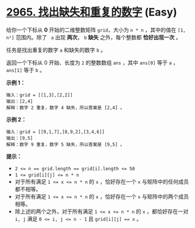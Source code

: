 # [2965. 找出缺失和重复的数字][link] (Easy)

[link]: https://leetcode.cn/problems/find-missing-and-repeated-values/

给你一个下标从 **0** 开始的二维整数矩阵 `grid`，大小为 `n * n` ，其中的值在 `[1, n²]` 范围内。除了 `
a` 出现 **两次**， `b` **缺失** 之外，每个整数都 **恰好出现一次** 。

任务是找出重复的数字 `a` 和缺失的数字 `b` 。

返回一个下标从 0 开始、长度为 `2` 的整数数组 `ans` ，其中 `ans[0]` 等于 `a` ， `ans[1]` 等于 `b` 。

**示例 1：**

```
输入：grid = [[1,3],[2,2]]
输出：[2,4]
解释：数字 2 重复，数字 4 缺失，所以答案是 [2,4] 。
```

**示例 2：**

```
输入：grid = [[9,1,7],[8,9,2],[3,4,6]]
输出：[9,5]
解释：数字 9 重复，数字 5 缺失，所以答案是 [9,5] 。
```

**提示：**

- `2 <= n == grid.length == grid[i].length <= 50`
- `1 <= grid[i][j] <= n * n`
- 对于所有满足 `1 <= x <= n * n` 的 `x` ，恰好存在一个 `x` 与矩阵中的任何成员都不相等。
- 对于所有满足 `1 <= x <= n * n` 的 `x` ，恰好存在一个 `x` 与矩阵中的两个成员相等。
- 除上述的两个之外，对于所有满足 `1 <= x <= n * n` 的 `x` ，都恰好存在一对 `i, j` 满足 `0 <= i, j <=
n - 1` 且 `grid[i][j] == x` 。
